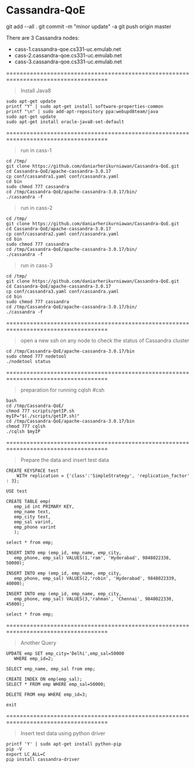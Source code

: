 # Cassandra-QoE

git add --all .
git commit -m "minor update" -a
git push origin master

There are 3 Cassandra nodes:
- cass-1.cassandra-qoe.cs331-uc.emulab.net
- cass-2.cassandra-qoe.cs331-uc.emulab.net
- cass-3.cassandra-qoe.cs331-uc.emulab.net

====================================================================================
> Install Java8

	sudo apt-get update
	printf "Y" | sudo apt-get install software-properties-common
	printf "\n" | sudo add-apt-repository ppa:webupd8team/java
	sudo apt-get update
	sudo apt-get install oracle-java8-set-default

====================================================================================
>run in cass-1

	cd /tmp/
	git clone https://github.com/daniarherikurniawan/Cassandra-QoE.git
	cd Cassandra-QoE/apache-cassandra-3.0.17
	cp conf/cassandra1.yaml conf/cassandra.yaml 
	cd bin
	sudo chmod 777 cassandra
	cd /tmp/Cassandra-QoE/apache-cassandra-3.0.17/bin/
	./cassandra -f

> run in cass-2

	cd /tmp/
	git clone https://github.com/daniarherikurniawan/Cassandra-QoE.git
	cd Cassandra-QoE/apache-cassandra-3.0.17
	cp conf/cassandra2.yaml conf/cassandra.yaml 
	cd bin
	sudo chmod 777 cassandra
	cd /tmp/Cassandra-QoE/apache-cassandra-3.0.17/bin/
	./cassandra -f

> run in cass-3

	cd /tmp/
	git clone https://github.com/daniarherikurniawan/Cassandra-QoE.git
	cd Cassandra-QoE/apache-cassandra-3.0.17
	cp conf/cassandra3.yaml conf/cassandra.yaml 
	cd bin
	sudo chmod 777 cassandra
	cd /tmp/Cassandra-QoE/apache-cassandra-3.0.17/bin/
	./cassandra -f


====================================================================================
> open a new ssh on any node to check the status of Cassandra cluster

	cd /tmp/Cassandra-QoE/apache-cassandra-3.0.17/bin
	sudo chmod 777 nodetool
	./nodetool status


====================================================================================
<!-- csh -->
> preparation for running cqlsh
#csh

	bash
	cd /tmp/Cassandra-QoE/
	chmod 777 scripts/getIP.sh
	myIP="$(./scripts/getIP.sh)"
	cd /tmp/Cassandra-QoE/apache-cassandra-3.0.17/bin
	chmod 777 cqlsh
	./cqlsh $myIP

====================================================================================
> Prepare the data and insert test data

	CREATE KEYSPACE test
		WITH replication = {'class':'SimpleStrategy', 'replication_factor' : 3};

	USE test

	CREATE TABLE emp(
	   emp_id int PRIMARY KEY,
	   emp_name text,
	   emp_city text,
	   emp_sal varint,
	   emp_phone varint
	   );

	select * from emp;

	INSERT INTO emp (emp_id, emp_name, emp_city,
	   emp_phone, emp_sal) VALUES(1,'ram', 'Hyderabad', 9848022338, 50000);

	INSERT INTO emp (emp_id, emp_name, emp_city,
	   emp_phone, emp_sal) VALUES(2,'robin', 'Hyderabad', 9848022339, 40000);

	INSERT INTO emp (emp_id, emp_name, emp_city,
	   emp_phone, emp_sal) VALUES(3,'rahman', 'Chennai', 9848022330, 45000);

	select * from emp;


====================================================================================
> Another Query

	UPDATE emp SET emp_city='Delhi',emp_sal=50000
	   WHERE emp_id=2;

	SELECT emp_name, emp_sal from emp;

	CREATE INDEX ON emp(emp_sal);
	SELECT * FROM emp WHERE emp_sal=50000;

	DELETE FROM emp WHERE emp_id=3;

	exit

====================================================================================
> Insert test data using python driver

	printf 'Y' | sudo apt-get install python-pip
	pip -V
	export LC_ALL=C
	pip install cassandra-driver













